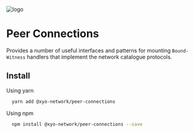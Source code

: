 [logo]: https://www.xy.company/img/home/logo_xy.png

![logo]

# Peer Connections

Provides a number of useful interfaces and patterns for mounting `Bound-Witness` handlers that implement the network catalogue protocols.

## Install

Using yarn

```sh
  yarn add @xyo-network/peer-connections
```

Using npm

```sh
  npm install @xyo-network/peer-connections --save
```